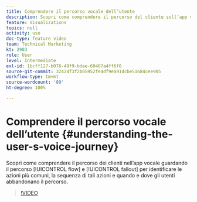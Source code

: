 ```yaml
---
title: Comprendere il percorso vocale dell’utente
description: Scopri come comprendere il percorso del cliente sull’app vocale osservando il percorso di flusso e l’abbandono per identificare le azioni più comuni, la sequenza di tali azioni e quando e dove gli utenti abbandonano il percorso.
feature: Visualizations
topics: null
activity: use
doc-type: feature video
team: Technical Marketing
kt: 2903
role: User
level: Intermediate
exl-id: 1bcff127-b076-49f9-bdae-60407a4ff6f8
source-git-commit: 32424f3f2b05952fe4df9ea91dcbe51684cee905
workflow-type: tm+mt
source-wordcount: '89'
ht-degree: 100%

---
```


# Comprendere il percorso vocale dell’utente {#understanding-the-user-s-voice-journey}

Scopri come comprendere il percorso dei clienti nell’app vocale guardando il percorso [!UICONTROL flow] e [!UICONTROL fallout] per identificare le azioni più comuni, la sequenza di tali azioni e quando e dove gli utenti abbandonano il percorso.

>[!VIDEO](https://video.tv.adobe.com/v/27226/?quality=12)
